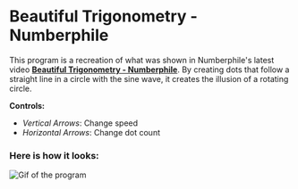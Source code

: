 # Beautiful Trigonometry - Numberphile
This program is a recreation of what was shown in Numberphile's latest video  [**Beautiful Trigonometry - Numberphile**](https://www.youtube.com/watch?v=snHKEpCv0Hk). By creating dots that follow a straight line in a circle with the sine wave, it creates the illusion of a rotating circle.

**Controls:**
- *Vertical Arrows*: Change speed
- *Horizontal Arrows*: Change dot count

### Here is how it looks:
![Gif of the program](https://media.giphy.com/media/lqHGm6l8Qap8vWnKB8/giphy.gif)
